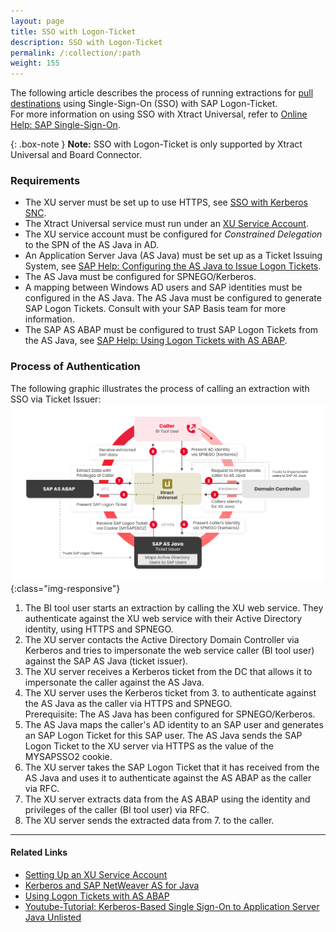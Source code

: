 ```yaml
---
layout: page
title: SSO with Logon-Ticket
description: SSO with Logon-Ticket
permalink: /:collection/:path
weight: 155
---
```


The following article describes the process of running extractions for [pull destinations](https://help.theobald-software.com/en/xtract-universal/destinations#pull-and-push-destinations) using Single-Sign-On (SSO) with SAP Logon-Ticket. <br>
For more information on using SSO with Xtract Universal, refer to [Online Help: SAP Single-Sign-On](https://help.theobald-software.com/en/xtract-universal/advanced-techniques/sap-single-sign-on).

{: .box-note }
**Note:** SSO with Logon-Ticket is only supported by Xtract Universal and Board Connector.

### Requirements

- The XU server must be set up to use HTTPS, see [SSO with Kerberos SNC](./sso-with-kerberos-snc). 
- The Xtract Universal service must run under an [XU Service Account](https://help.theobald-software.com/en/xtract-universal/advanced-techniques/service-account).
- The XU service account must be configured for *Constrained Delegation* to the SPN of the AS Java in AD.
- An Application Server Java (AS Java) must be set up as a Ticket Issuing System, see [SAP Help: Configuring the AS Java to Issue Logon Tickets](https://help.sap.com/doc/saphelp_nw75/7.5.5/EN-US/4a/412251343f2ab1e10000000a42189c/frameset.htm).
- The AS Java must be configured for SPNEGO/Kerberos.
- A mapping between Windows AD users and SAP identities must be configured in the AS Java. 
The AS Java must be configured to generate SAP Logon Tickets.
Consult with your SAP Basis team for more information.
- The SAP AS ABAP must be configured to trust SAP Logon Tickets from the AS Java, see [SAP Help: Using Logon Tickets with AS ABAP](https://help.sap.com/doc/saphelp_nw75/7.5.5/en-US/9d/472b83bbed4915b84b30e539c625ae/frameset.htm).

### Process of Authentication

The following graphic illustrates the process of calling an extraction with SSO via Ticket Issuer:<br>
![SSO-with-Logon-Ticket1](/img/contents/SSO-with-Logon-Ticket.png){:class="img-responsive"}

1. The BI tool user starts an extraction by calling the XU web service. 
They authenticate against the XU web service with their Active Directory identity, using HTTPS and SPNEGO.<br>
2. The XU server contacts the Active Directory Domain Controller via Kerberos and tries to impersonate the web service caller (BI tool user) against the SAP AS Java (ticket issuer).
3. The XU server receives a Kerberos ticket from the DC that allows it to impersonate the caller against the AS Java.<br>
4. The XU server uses the Kerberos ticket from 3. to authenticate against the AS Java as the caller via HTTPS and SPNEGO.<br>Prerequisite: The AS Java has been configured for SPNEGO/Kerberos.
5. The AS Java maps the caller's AD identity to an SAP user and generates an SAP Logon Ticket for this SAP user. 
The AS Java sends the SAP Logon Ticket to the XU server via HTTPS as the value of the MYSAPSSO2 cookie.<br>
6. The XU server takes the SAP Logon Ticket that it has received from the AS Java and uses it to authenticate against the AS ABAP as the caller via RFC.<br>
7. The XU server extracts data from the AS ABAP using the identity and privileges of the caller (BI tool user) via RFC.
8. The XU server sends the extracted data from 7. to the caller.

******

#### Related Links
- [Setting Up an XU Service Account](https://help.theobald-software.com/en/xtract-universal/advanced-techniques/service-account)
- [Kerberos and SAP NetWeaver AS for Java](https://help.sap.com/doc/saphelp_nw75/7.5.5/EN-US/4c/8a4d292e2849a8b7cbd229be5c94a5/frameset.htm)
- [Using Logon Tickets with AS ABAP](https://help.sap.com/doc/saphelp_nw75/7.5.5/EN-US/d0/dc33c460a243929b7ec120f55af101/frameset.htm)
- [Youtube-Tutorial: Kerberos-Based Single Sign-On to Application Server Java Unlisted](https://www.youtube.com/watch?v=GRIkarGsU5U)